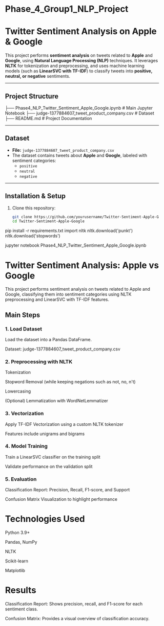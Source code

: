 # Phase_4_Group1_NLP_Project

# Twitter Sentiment Analysis on Apple & Google

This project performs **sentiment analysis** on tweets related to **Apple** and **Google**, using **Natural Language Processing (NLP)** techniques. It leverages **NLTK** for tokenization and preprocessing, and uses machine learning models (such as **LinearSVC with TF-IDF**) to classify tweets into **positive, neutral, or negative** sentiments.

---

## Project Structure

├── Phase4_NLP_Twitter_Sentiment_Apple_Google.ipynb # Main Jupyter Notebook
├── judge-1377884607_tweet_product_company.csv # Dataset
├── README.md # Project Documentation


---

## Dataset

- **File:** `judge-1377884607_tweet_product_company.csv`  
- The dataset contains tweets about **Apple** and **Google**, labeled with sentiment categories:
  - `positive`
  - `neutral`
  - `negative`

---

## Installation & Setup

1. Clone this repository:
   ```bash
   git clone https://github.com/yourusername/Twitter-Sentiment-Apple-Google.git
   cd Twitter-Sentiment-Apple-Google

pip install -r requirements.txt
import nltk
nltk.download('punkt')
nltk.download('stopwords')


jupyter notebook Phase4_NLP_Twitter_Sentiment_Apple_Google.ipynb


# Twitter Sentiment Analysis: Apple vs Google

This project performs sentiment analysis on tweets related to Apple and Google, classifying them into sentiment categories using NLTK preprocessing and LinearSVC with TF-IDF features.

## Main Steps
 ### 1️. Load Dataset

Load the dataset into a Pandas DataFrame.

Dataset: judge-1377884607_tweet_product_company.csv

### 2️. Preprocessing with NLTK

Tokenization

Stopword Removal (while keeping negations such as not, no, n't)

Lowercasing

(Optional) Lemmatization with WordNetLemmatizer

### 3️. Vectorization

Apply TF-IDF Vectorization using a custom NLTK tokenizer

Features include unigrams and bigrams

### 4️. Model Training

Train a LinearSVC classifier on the training split

Validate performance on the validation split

### 5️. Evaluation

Classification Report: Precision, Recall, F1-score, and Support

Confusion Matrix Visualization to highlight performance




# Technologies Used

Python 3.9+

Pandas, NumPy

NLTK

Scikit-learn

Matplotlib


# Results

Classification Report: Shows precision, recall, and F1-score for each sentiment class.

Confusion Matrix: Provides a visual overview of classification accuracy.

